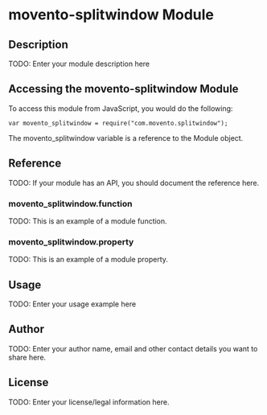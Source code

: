 # movento-splitwindow Module

## Description

TODO: Enter your module description here

## Accessing the movento-splitwindow Module

To access this module from JavaScript, you would do the following:

    var movento_splitwindow = require("com.movento.splitwindow");

The movento_splitwindow variable is a reference to the Module object.

## Reference

TODO: If your module has an API, you should document
the reference here.

### movento_splitwindow.function

TODO: This is an example of a module function.

### movento_splitwindow.property

TODO: This is an example of a module property.

## Usage

TODO: Enter your usage example here

## Author

TODO: Enter your author name, email and other contact
details you want to share here.

## License

TODO: Enter your license/legal information here.
